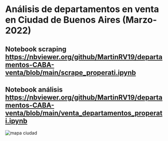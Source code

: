 # Análisis de departamentos en venta en Ciudad de Buenos Aires (Marzo-2022)

## Notebook scraping  https://nbviewer.org/github/MartinRV19/departamentos-CABA-venta/blob/main/scrape_properati.ipynb
## Notebook análisis  https://nbviewer.org/github/MartinRV19/departamentos-CABA-venta/blob/main/venta_departamentos_properati.ipynb
![mapa ciudad](https://user-images.githubusercontent.com/87724440/224172885-a65ce379-ee29-4f04-959a-52457909dc18.png)

